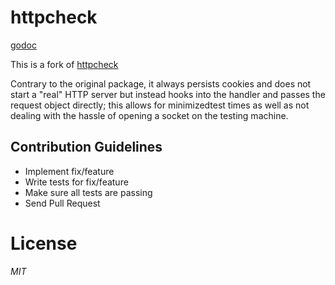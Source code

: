 # httpcheck
[godoc](https://godoc.org/github.com/JanBerktold/httpcheck)

This is a fork of [httpcheck](github.com/ivpusic/httpcheck)

Contrary to the original package, it always persists cookies and does not start a "real" HTTP server but instead hooks into the handler and passes the request object directly; this allows for minimizedtest times as well as not dealing with the hassle of opening a socket on the testing machine.

## Contribution Guidelines
- Implement fix/feature
- Write tests for fix/feature
- Make sure all tests are passing
- Send Pull Request

# License
*MIT*

